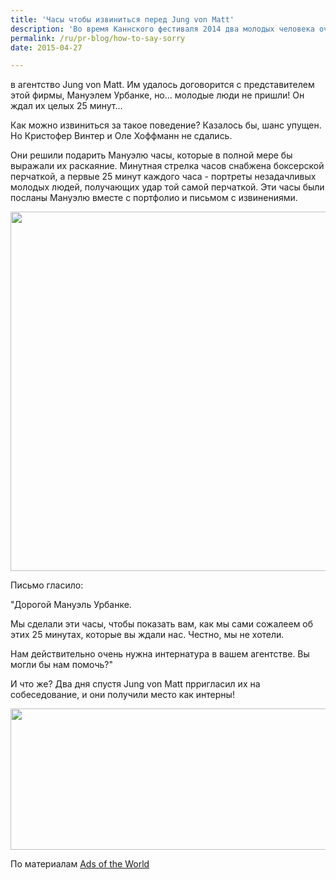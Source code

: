 ```yaml
---
title: 'Часы чтобы извиниться перед Jung von Matt'
description: 'Во время Каннского фестиваля 2014 два молодых человека очень хотели устроиться интернами в агентство Jung von Matt. Им удалось договорится с представителем этой фирмы, Мануэлем Урбанке, но... молодые люди не пришли! Он ждал их целых 25 минут...'
permalink: /ru/pr-blog/how-to-say-sorry
date: 2015-04-27

---
```


в агентство Jung von Matt.  Им удалось договорится с  представителем этой фирмы, Мануэлем Урбанке, но... молодые люди не пришли! Он ждал их целых 25 минут...

Как можно извиниться за такое поведение? Казалось бы, шанс упущен. Но Кристофер Винтер и Оле Хоффманн не сдались.

Они решили подарить Мануэлю часы, которые в полной мере бы выражали их раскаяние. Минутная стрелка часов снабжена боксерской перчаткой, а первые 25 минут каждого часа - портреты незадачливых молодых людей, получающих удар той самой перчаткой. Эти часы были посланы Мануэлю вместе с портфолио и письмом с извинениями.

<img src="{{ site.assets }}/upload/sorryclock1.jpg" alt="" class="post__img" width="580" height="575">

Письмо гласило:

"Дорогой Мануэль Урбанке.

Мы сделали эти часы, чтобы показать вам, как мы сами сожалеем об этих 25 минутах, которые вы ждали нас. Честно, мы не хотели.

Нам действительно очень нужна интернатура в вашем агентстве. Вы могли бы нам помочь?"

И что же? Два дня спустя Jung von Matt прригласил их на собеседование, и они получили место как интерны!

<img src="{{ site.assets }}/upload/sorryclock2.jpg" alt="" class="post__img" width="580" height="226">

По материалам <a href="http://adsoftheworld.com/media/dm/hoffmann_winther_sorry_we_didnt_show_up">Ads of the World</a>

